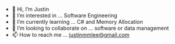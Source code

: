 - 👋 Hi, I’m Justin
- 👀 I’m interested in ... Software Engineering
- 🌱 I’m currently learning ... C# and Memory Allocation
- 💞️ I’m looking to collaborate on ... software or data management
- 📫 How to reach me ... justinmmlee@gmail.com

<!---
JustinL11/JustinL11 is a ✨ special ✨ repository because its `README.md` (this file) appears on your GitHub profile.
You can click the Preview link to take a look at your changes.
--->
